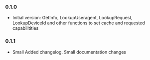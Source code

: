 ### 0.1.0
- Initial version: GetInfo, LookupUseragent, LookupRequest, LookupDeviceId and other functions to set cache and requested capabilitities

### 0.1.1
- Small Added changelog. Small documentation changes